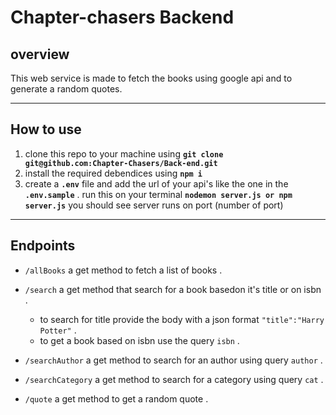 # Chapter-chasers Backend

## overview

 This web service is made to fetch the books using google api and to generate a random quotes.

---

## How to use

1. clone this repo to your machine using **`git clone git@github.com:Chapter-Chasers/Back-end.git`**
2. install the required debendices using **`npm i`**
3. create a **`.env`** file and add the url of your api's like the one in the **`.env.sample`** .
run this on your terminal **`nodemon server.js or npm server.js`** you should see server runs on port (number of port)


---

## Endpoints

- `/allBooks` a get method to fetch a list of books .

- `/search` a get method that search for a book basedon it's title or on isbn .
  - to search for title provide the body with a json format `"title":"Harry Potter"` .
  - to get a book based on isbn use the query `isbn` .
- `/searchAuthor` a get method to search for an author using query `author` .
- `/searchCategory` a get method to search for a category using query `cat` .

- `/quote` a get method to get a random quote .
